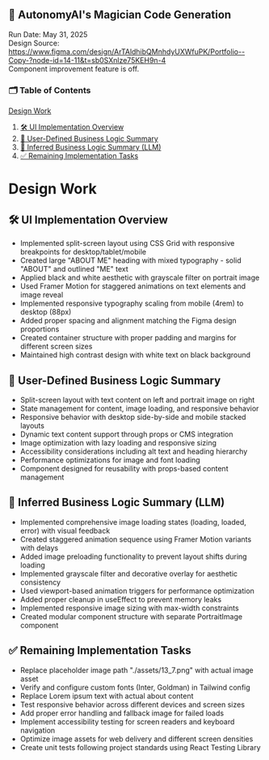 
## 🧙 AutonomyAI's Magician Code Generation
Run Date: May 31, 2025  
Design Source: https://www.figma.com/design/ArTAldhibQMnhdyUXWfuPK/Portfolio--Copy-?node-id=14-11&t=sb0SXnlze75KEH9n-4  
Component improvement feature is off.

### 🗂 Table of Contents
[Design Work](#design-work)
1. [🛠 UI Implementation Overview](#🛠-ui-implementation-overview)
2. [🧠 User-Defined Business Logic Summary](#🧠-user-defined-business-logic-summary)
3. [🤖 Inferred Business Logic Summary (LLM)](#🤖-inferred-business-logic-summary-llm)
4. [✅ Remaining Implementation Tasks](#✅-remaining-implementation-tasks)


# Design Work
## 🛠 UI Implementation Overview
- Implemented split-screen layout using CSS Grid with responsive breakpoints for desktop/tablet/mobile
- Created large "ABOUT ME" heading with mixed typography - solid "ABOUT" and outlined "ME" text
- Applied black and white aesthetic with grayscale filter on portrait image
- Used Framer Motion for staggered animations on text elements and image reveal
- Implemented responsive typography scaling from mobile (4rem) to desktop (88px)
- Added proper spacing and alignment matching the Figma design proportions
- Created container structure with proper padding and margins for different screen sizes
- Maintained high contrast design with white text on black background

## 🧠 User-Defined Business Logic Summary
- Split-screen layout with text content on left and portrait image on right
- State management for content, image loading, and responsive behavior
- Responsive behavior with desktop side-by-side and mobile stacked layouts
- Dynamic text content support through props or CMS integration
- Image optimization with lazy loading and responsive sizing
- Accessibility considerations including alt text and heading hierarchy
- Performance optimizations for image and font loading
- Component designed for reusability with props-based content management

## 🤖 Inferred Business Logic Summary (LLM)
- Implemented comprehensive image loading states (loading, loaded, error) with visual feedback
- Created staggered animation sequence using Framer Motion variants with delays
- Added image preloading functionality to prevent layout shifts during loading
- Implemented grayscale filter and decorative overlay for aesthetic consistency
- Used viewport-based animation triggers for performance optimization
- Added proper cleanup in useEffect to prevent memory leaks
- Implemented responsive image sizing with max-width constraints
- Created modular component structure with separate PortraitImage component

## ✅ Remaining Implementation Tasks
- Replace placeholder image path "./assets/13_7.png" with actual image asset
- Verify and configure custom fonts (Inter, Goldman) in Tailwind config
- Replace Lorem ipsum text with actual about content
- Test responsive behavior across different devices and screen sizes
- Add proper error handling and fallback image for failed loads
- Implement accessibility testing for screen readers and keyboard navigation
- Optimize image assets for web delivery and different screen densities
- Create unit tests following project standards using React Testing Library
